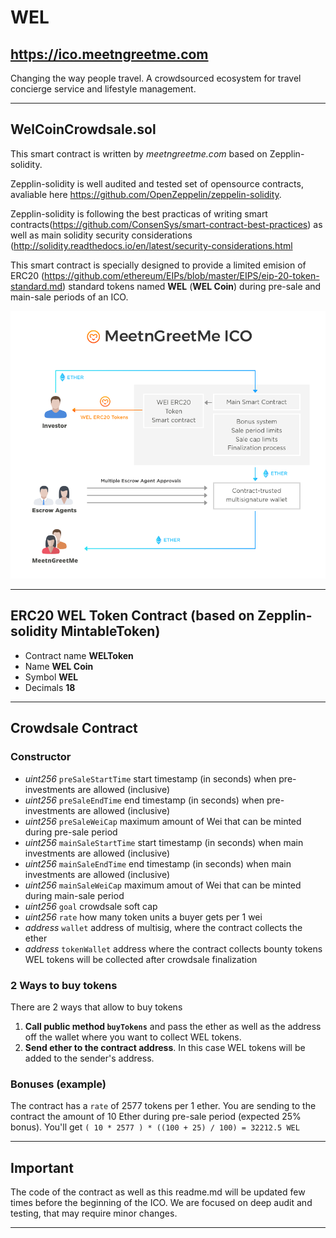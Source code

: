 # WEL

## https://ico.meetngreetme.com

Changing the way people travel.
A crowdsourced ecosystem for travel concierge service and lifestyle management.

--------------

## WelCoinCrowdsale.sol

This smart contract is written by *meetngreetme.com* based on Zepplin-solidity.

Zepplin-solidity is well audited and tested set of opensource contracts, avaliable here https://github.com/OpenZeppelin/zeppelin-solidity.

Zepplin-solidity is following the best practicas of writing smart contracts(https://github.com/ConsenSys/smart-contract-best-practices) as well as main solidity security considerations (http://solidity.readthedocs.io/en/latest/security-considerations.html

This smart contract is specially designed to provide a limited emision of ERC20 (https://github.com/ethereum/EIPs/blob/master/EIPS/eip-20-token-standard.md) standard tokens named **WEL** (**WEL Coin**) during pre-sale and main-sale periods of an ICO.

![](https://github.com/nedudi/WEL/raw/master/ico.png)

-------

## ERC20 WEL Token Contract (based on Zepplin-solidity MintableToken)

  - Contract name **WELToken**
  - Name **WEL Coin**
  - Symbol **WEL**
  - Decimals **18**

--------

## Crowdsale Contract

### Constructor

- *uint256* `preSaleStartTime`  start timestamp (in seconds) when pre-investments are allowed (inclusive)
- *uint256* `preSaleEndTime`    end timestamp (in seconds) when pre-investments are allowed (inclusive)
- *uint256* `preSaleWeiCap`     maximum amount of Wei that can be minted during pre-sale period
- *uint256* `mainSaleStartTime` start timestamp (in seconds) when main investments are allowed (inclusive)
- *uint256* `mainSaleEndTime`   end timestamp (in seconds) when main investments are allowed (inclusive)
- *uint256* `mainSaleWeiCap`    maximum amout of Wei that can be minted during main-sale period
- *uint256* `goal`              crowdsale soft cap
- *uint256* `rate`              how many token units a buyer gets per 1 wei
- *address* `wallet`            address of multisig, where the contract collects the ether
- *address* `tokenWallet`       address where the contract collects bounty tokens WEL tokens will be collected after crowdsale finalization

### 2 Ways to buy tokens

There are 2 ways that allow to buy tokens

1. **Call public method `buyTokens`** and pass the ether as well as the address off the wallet where you want to collect WEL tokens.
2. **Send ether to the contract address**. In this case WEL tokens will be added to the sender's address.

### Bonuses (example)

The contract has a `rate` of 2577 tokens per 1 ether.
You are sending to the contract the amount of 10 Ether during pre-sale period (expected 25% bonus).
You'll get `( 10 * 2577 ) * ((100 + 25) / 100) = 32212.5 WEL`

<!-- ### Finalisation

The contract creator are allowed to finalize sales with the public method `finaliseCrowdsale`.

*This method fixes the whole amount of minted tokens `token.totalSupply` as **90%** and mint **10%** more tokens, for the address `tokenWallet`. Then it forever stops minting of this token (means, stopping emission) -->

---------

## Important

The code of the contract as well as this readme.md will be updated few times before the beginning of the ICO.
We are focused on deep audit and testing, that may require minor changes.

-----------

